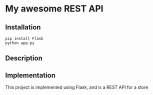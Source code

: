 # My awesome REST API

## Installation
```
pip install Flask
python app.py
```

## Description



## Implementation

This project is implemented using Flask, and is a REST API for a store